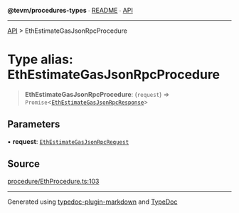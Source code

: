 **@tevm/procedures-types** ∙ [README](../README.md) ∙ [API](../API.md)

***

[API](../API.md) > EthEstimateGasJsonRpcProcedure

# Type alias: EthEstimateGasJsonRpcProcedure

> **EthEstimateGasJsonRpcProcedure**: (`request`) => `Promise`\<[`EthEstimateGasJsonRpcResponse`](EthEstimateGasJsonRpcResponse.md)\>

## Parameters

▪ **request**: [`EthEstimateGasJsonRpcRequest`](EthEstimateGasJsonRpcRequest.md)

## Source

[procedure/EthProcedure.ts:103](https://github.com/evmts/tevm-monorepo/blob/main/core/procedures-types/src/procedure/EthProcedure.ts#L103)

***
Generated using [typedoc-plugin-markdown](https://www.npmjs.com/package/typedoc-plugin-markdown) and [TypeDoc](https://typedoc.org/)
